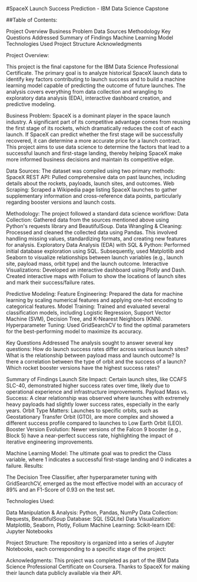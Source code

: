 #SpaceX Launch Success Prediction - IBM Data Science Capstone

##Table of Contents:

Project Overview
Business Problem
Data Sources
Methodology
Key Questions Addressed
Summary of Findings
Machine Learning Model
Technologies Used
Project Structure
Acknowledgments

Project Overview:

This project is the final capstone for the IBM Data Science Professional Certificate. The primary goal is to analyze historical SpaceX launch data to identify key factors contributing to launch success and to build a machine learning model capable of predicting the outcome of future launches. The analysis covers everything from data collection and wrangling to exploratory data analysis (EDA), interactive dashboard creation, and predictive modeling.

Business Problem:
SpaceX is a dominant player in the space launch industry. A significant part of its competitive advantage comes from reusing the first stage of its rockets, which dramatically reduces the cost of each launch. If SpaceX can predict whether the first stage will be successfully recovered, it can determine a more accurate price for a launch contract. This project aims to use data science to determine the factors that lead to a successful launch and first-stage landing, thereby helping SpaceX make more informed business decisions and maintain its competitive edge.

Data Sources:
The dataset was compiled using two primary methods:
SpaceX REST API: Pulled comprehensive data on past launches, including details about the rockets, payloads, launch sites, and outcomes.
Web Scraping: Scraped a Wikipedia page listing SpaceX launches to gather supplementary information and cross-reference data points, particularly regarding booster versions and launch costs.

Methodology:
The project followed a standard data science workflow:
Data Collection: Gathered data from the sources mentioned above using Python's requests library and BeautifulSoup.
Data Wrangling & Cleaning: Processed and cleaned the collected data using Pandas. This involved handling missing values, standardizing formats, and creating new features for analysis.
Exploratory Data Analysis (EDA) with SQL & Python: Performed initial database exploration using SQL. Subsequently, used Matplotlib and Seaborn to visualize relationships between launch variables (e.g., launch site, payload mass, orbit type) and the launch outcome.
Interactive Visualizations: Developed an interactive dashboard using Plotly and Dash. Created interactive maps with Folium to show the locations of launch sites and mark their success/failure rates.

Predictive Modeling:
Feature Engineering: Prepared the data for machine learning by scaling numerical features and applying one-hot encoding to categorical features.
Model Training: Trained and evaluated several classification models, including Logistic Regression, Support Vector Machine (SVM), Decision Tree, and K-Nearest Neighbors (KNN).
Hyperparameter Tuning: Used GridSearchCV to find the optimal parameters for the best-performing model to maximize its accuracy.

Key Questions Addressed
The analysis sought to answer several key questions:
How do launch success rates differ across various launch sites?
What is the relationship between payload mass and launch outcome?
Is there a correlation between the type of orbit and the success of a launch?
Which rocket booster versions have the highest success rates?

Summary of Findings
Launch Site Impact: Certain launch sites, like CCAFS SLC-40, demonstrated higher success rates over time, likely due to operational experience and infrastructure improvements.
Payload Mass vs. Success: A clear relationship was observed where launches with extremely heavy payloads had slightly lower success rates, especially in the early years.
Orbit Type Matters: Launches to specific orbits, such as Geostationary Transfer Orbit (GTO), are more complex and showed a different success profile compared to launches to Low Earth Orbit (LEO).
Booster Version Evolution: Newer versions of the Falcon 9 booster (e.g., Block 5) have a near-perfect success rate, highlighting the impact of iterative engineering improvements.

Machine Learning Model:
The ultimate goal was to predict the Class variable, where 1 indicates a successful first-stage landing and 0 indicates a failure.
Results:

The Decision Tree Classifier, after hyperparameter tuning with GridSearchCV, emerged as the most effective model with an accuracy of 89% and an F1-Score of 0.93 on the test set.

Technologies Used:

Data Manipulation & Analysis: Python, Pandas, NumPy
Data Collection: Requests, BeautifulSoup
Database: SQL (SQLite)
Data Visualization: Matplotlib, Seaborn, Plotly, Folium
Machine Learning: Scikit-learn
IDE: Jupyter Notebooks

Project Structure:
The repository is organized into a series of Jupyter Notebooks, each corresponding to a specific stage of the project:

Acknowledgments:
This project was completed as part of the IBM Data Science Professional Certificate on Coursera.
Thanks to SpaceX for making their launch data publicly available via their API.
